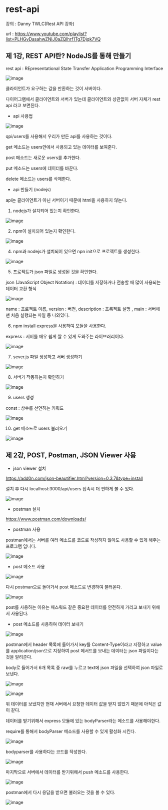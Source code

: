 # rest-api
강의 : Danny TWLC(Rest API 강좌)

url : https://www.youtube.com/playlist?list=PLHGvDasahwZNIJ0aZQIhrf1Tg7Djqk7VQ										

## 제 1강, REST API란? NodeJS를 통해 만들기

rest api : REpresentational State Transfer Application Programming Interface

![image](https://github.com/hsy0511/rest-api/assets/104752580/f3189f85-dadb-4da2-8474-aa71534fe250)

클라이언트가 요구하는 값을 반환하는 것이 서버이다.

다이어그램에서 클라이언트와 서버가 있는데 클라이언트와 상관없이 서버 자체가 rest api 라고 보면된다.

- api 사용법

![image](https://github.com/hsy0511/rest-api/assets/104752580/0684bb53-88eb-41b4-b5d0-fe53c6911e15)

qpi/users를 사용해서 우리가 만든 api를 사용하는 것이다.

get 메소드는 users안에서 사용되고 있는 데이터를 보여준다.

post 메소드는 새로운 users를 추가한다.

put 메소드는 users에 데이터를 바꾼다.

delete 메소드는 users를 삭제한다.

- api 만들기 (nodejs)

api는 클라이언트가 아닌 서버이기 때문에 html을 사용하지 않는다.

1. nodejs가 설치되어 있는지 확인한다.

![image](https://github.com/hsy0511/rest-api/assets/104752580/40d09dac-6ad6-49eb-b6b5-af691a750a33)

2. npm이 설치되어 있는지 확인한다.

![image](https://github.com/hsy0511/rest-api/assets/104752580/1cd5226a-648e-4684-bf2d-4a7ee76ffae9)

4. npm과 nodejs가 설치되어 있으면 npn init으로 프로젝트를 생성한다.

![image](https://github.com/hsy0511/rest-api/assets/104752580/3f35494a-a48a-40a9-b0a6-91dfa3b7a28b)

5. 프로젝트가 json 파일로 생성된 것을 확인한다.

json (JavaScript Object Notation) : 데이터를 저장하거나 전송할 때 많이 사용되는 데이터 교환 형식

![image](https://github.com/hsy0511/rest-api/assets/104752580/1748185f-850d-4ae7-bb36-0966d7ede7b9)

name : 프로젝트 이름, version : 버전, description : 프록젝트 설명 , main : 서버에 맨 처음 실행되는 파일 등 나와있다.

6. npm install express을 사용하여 모듈을 사용한다.

express : 서버를 매우 쉽게 짤 수 있게 도와주는 라이브러리이다.

![image](https://github.com/hsy0511/rest-api/assets/104752580/1baa2d10-bbb0-4764-b597-41b849014f58)

7. sever.js 파일 생성하고 서버 생성하기

![image](https://github.com/hsy0511/rest-api/assets/104752580/5c56e7b2-3608-485d-99ae-1bd212b80ee9)

8. 서버가 작동하는지 확인하기

![image](https://github.com/hsy0511/rest-api/assets/104752580/e420ed45-b861-4e6a-924e-cd1dde7cb9d1)

9. users 생성

const : 상수를 선언하는 키워드

![image](https://github.com/hsy0511/rest-api/assets/104752580/d813d801-83a0-4629-b4b1-49269ae622b5)

10. get 메소드로 users 불러오기

![image](https://github.com/hsy0511/rest-api/assets/104752580/f3c454f3-ba65-4851-a716-27dededf85d1)

## 제 2강, POST, Postman, JSON Viewer 사용

- json viewer 설치

https://add0n.com/json-beautifier.html?version=0.3.7&type=install

설치 후 다시 localhost:3000/api/users 접속시 더 편하게 볼 수 있다.

![image](https://github.com/hsy0511/rest-api/assets/104752580/a1bfe6f5-6eb2-431a-b5bd-a6ee25489c3b)

- postman 설치

https://www.postman.com/downloads/

- postman 사용

postman에서는 서버를 여러 메소드를 코드로 작성하지 않아도 사용할 수 있게 해주는 프로그램 입니다.

![image](https://github.com/hsy0511/rest-api/assets/104752580/363e7fc0-f7d1-4256-ad9d-16112b313fb6)

- post 메소드 사용

![image](https://github.com/hsy0511/rest-api/assets/104752580/9a825b4c-472e-43b6-a796-9504d1e04f53)

다시 postman으로 돌아가서 post 메소드로 변경하여 불러온다.

![image](https://github.com/hsy0511/rest-api/assets/104752580/5de5567d-4a01-4d07-a0c6-56cce7743389)

post를 사용하는 이유는 패스워드 같은 중요한 데이터를 안전하게 가리고 보내기 위해서 사용된다.

- post 메소드를 사용하여 데이터 보내기

![image](https://github.com/hsy0511/rest-api/assets/104752580/e1a5fae2-7c6d-4565-8f86-37fcca3a29b4)

postman에서 header 목록에 들어가서 key를 Content-Type이라고 지정하고 value를 application/json으로 지정하여 post 메서드를 보내는 데이터는 json 파일이다는 것을 알려준다.

body로 들어가서 6개 목록 중 raw를 누르고 text에 json 파일을 선택하여 json 파일로 보낸다.

![image](https://github.com/hsy0511/rest-api/assets/104752580/f86e9173-74e1-4dbf-bebc-3ed70b14c6f6)

![image](https://github.com/hsy0511/rest-api/assets/104752580/4d7a8bab-3158-4826-a959-2bf98223753e)

위 데이터를 보냈지만 현재 서버에서 요청한 데이터 값을 받지 않았기 때문에 아직은 값이 같다.

데이터를 받기위해서 express 모듈에 있는 bodyParser라는 메소드를 사용해야한다.

require를 통해서 bodyParser 메소드를 사용할 수 있게 활성화 시킨다.

![image](https://github.com/hsy0511/rest-api/assets/104752580/60a1ac87-0225-41a1-96c1-12bd79979acb)

bodyparser를 사용하다는 코드를 작성한다.

![image](https://github.com/hsy0511/rest-api/assets/104752580/292284f1-5a83-4101-a8f9-000aa151ad39)

마지막으로 서버에서 데이터를 받기위해서 push 메소드를 사용한다.

![image](https://github.com/hsy0511/rest-api/assets/104752580/5d436cd8-f404-4ffe-825f-803ca16d3503)

postman에서 다시 응답을 받으면 불러오는 것을 볼 수 있다.

![image](https://github.com/hsy0511/rest-api/assets/104752580/f2a3f9c7-1770-4b34-bead-482e234d7a9c)
